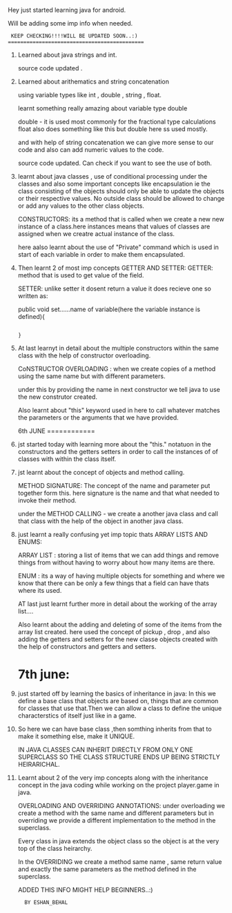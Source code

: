 Hey just started learning java for android.

Will be adding some imp info when needed.


     KEEP CHECKING!!!!WILL BE UPDATED SOON..:)
    ============================================

1. Learned about java strings and int.
    
    source code updated .

2. Learned about arithematics and string concatenation

   using variable types like int , double , string , float.

   learnt something really amazing about variable type double

   double - it is used most commonly for the fractional type calculations
            float also does something like this but double here ss used
            mostly.

    and with help of string concatenation we can give more sense to our code and 
    also can add numeric values to the code.
    
     source code updated. Can check if you want to see the use of both.

3. learnt about java classes , use of conditional processing under the classes
   and also some important concepts like encapsulation ie the class consisting of the objects should
   only be able to update the objects or their respective values. No outside class should be allowed 
   to change or add any values to the other class objects.
   
   CONSTRUCTORS: its a method that is called when we create a new new instance of a class.here instances means that
   values of classes are assigned when we creatre actual instance of the class.

   here aalso learnt about the use of "Private" command which is used in start of each variable in order to make them encapsulated.
   
4. Then learnt 2 of most imp concepts GETTER AND SETTER:
    GETTER: method that is used to get value of the field.
    
    SETTER: unlike setter it dosent return a value it does recieve one so written as:
   
     public void set......name of variable(here the variable instance is defined){

                                                                                }

5. At last learnyt in detail about the multiple constructors within the same class
   with the help of constructor overloading.
   
   CoNSTRUCTOR OVERLOADING : when we create copies of a method using the same name
      but with different parameters.
    
   under this by providing the name in next constructor we tell java to use the new construtor created.

   Also learnt about "this" keyword used in here to call whatever matches the parameters 
   or the arguments that we have provided.


   6th JUNE
  ============

1. jst started today with learning more about the "this." notatuon in the constructors and the getters
   setters in order to call the instances of of classes with within the class itself.

2. jst learnt about the concept of objects and method calling.

   METHOD SIGNATURE: The concept of the name and parameter put together form this.
           here signature is the name and that what needed to invoke their method.

    under the METHOD CALLING - we create a another java class and call that class with
    the help of the object in another java class.

3. just learnt a really confusing yet imp topic thats ARRAY LISTS AND ENUMS:

   ARRAY LIST : storing a list of items that we can add things and remove things from
       without having to worry about how many items are there.


   ENUM : its a way of having multiple objects for something and where we know that there can
       be only a few things that a field can have thats where its used.

    AT last just learnt further more in detail about the working of the array list....

    Also learnt about the adding and deleting of some of the items from the array list created.
    here used the concept of pickup , drop , and also adding the getters and setters for the new 
    classe objects created with the help of constructors and getters and setters.


    7th june: 
   ===========

1. just started off by learning the basics of inheritance in java:
   In this we define a base class that objects are based on, things that are common for classes
   that use that.Then we can allow a class to define the unique characterstics of itself just like in a game.

2. So here we can have base class ,then somthing inherits from that to make it something else, make it UNIQUE.

   IN JAVA CLASSES CAN INHERIT DIRECTLY FROM ONLY ONE SUPERCLASS SO THE CLASS STRUCTURE ENDS UP BEING STRICTLY 
   HEIRARICHAL.

3. Learnt about 2 of the very imp concepts along with the inheritance concept in the java coding while working on the
   project player.game in java.

   OVERLOADING AND OVERRIDING ANNOTATIONS: under overloading we create a method with the same name and different parameters
   but in overriding we provide a different implementation to the method in the superclass.


   Every class in java extends the object class so the object is at the very top of the class heirarchy.
   
   In the OVERRIDING we create a method same name , same return value and exactly the same parameters as the 
   method defined in the superclass.





    





    

 

     ADDED THIS INFO MIGHT HELP BEGINNERS..:)







         BY ESHAN_BEHAL  

